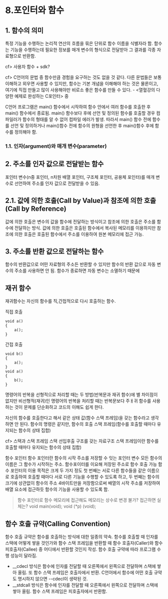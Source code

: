 8.포인터와 함수
==============
## 1. 함수의 의미
특정 기능을 수행하는 논리적 연산의 흐름을 묶은 단위로 함수 이름을 식별자라 함. 함수는 기능을 수행하는데 필요한 정보를 매개 변수의 형식으로 전달받아 그 결과를 각종 자료형으로 반환함.

cf> 사용자 함수 + sdk?


cf> C언어의 문법 중 함수만큼 경험을 요구하는 것도 없을 것 같다. 다른 문법들은 보통 이해하고 외우면 사용할 수 있지만, 함수는 기본 개념을 이해해야 하는 것은 물론이고, 여기에 직접 만들고 많이 사용해야만 비로소 좋은 함수를 만들 수 있다. - <열혈강의 다양한 예제로 완성하는 C포인터> 중

C언어 프로그램은 main() 함수에서 시작하여 함수 안에서 여러 함수를 호출한 후 main() 함수에서 종료됨. main() 함수보다 후에 선언 및 정의된 함수를 호출할 경우 컴파일러가 함수의 형태를 알 수 없어 컴파일 에러가 발생. 따라서 main() 함수 전에 함수를 선언 및 정의하거나 main()함수 전에 함수의 원형을 선언한 후 main()함수 후에 함수를 정의해야 함.


### 1.1. 인자(argument)와 매개 변수(parameter)


## 2. 주소를 인자 값으로 전달받는 함수
포인터 변수(n중 포인터, n차원 배열 포인터, 구조체 포인터, 공용체 포인터)를 매개 변수로 선언하여 주소를 인자 값으로 전달받을 수 있음.

## 2.1. 값에 의한 호출(Call by Value)과 참조에 의한 호출(Call by Reference)
값에 의한 호출은 변수의 값을 함수에 전달하는 방식이고 참조에 의한 호출은 주소를 함수에 전달하는 방식. 값에 의한 호출은 호출된 함수에서 복사된 메모리를 이용하지만 참조에 의한 호출은 호출된 함수에서 주소를 이용하여 원본 메모리에 접근 가능. 

## 3. 주소를 반환 값으로 전달하는 함수
함수의 반환값으로 어떤 자료형의 주소든 반환할 수 있지만 함수의 반환 값으로 자동 변수의 주소를 사용하면 안 됨. 함수가 종료하면 자동 변수는 소멸하기 때문에
## 재귀 함수
재귀함수는 자신의 함수를 직,간접적으로 다시 호출하는 함수. 

직접 호출

    void a()
    {
        a();
    }

간접 호출

    void b()
    {
        a();
    }    
    void a()
    {
        b();
    }

명령어의 반복을 선형적으로 처리할 때는 두 방법(반복문과 재귀 함수)에 별 차이점이 없지만 비선형적(재귀)인 명령어의 반복을 처리할 때는 반복문보다 주ㅐ귀 함수를 사용하는 것이 문제를 단순화하고 코드의 이해도 쉽게 한다.

자신의 함수를 호출한다고 해서 같은 상태 값(함수 스택 프레임)을 갖는 함수라고 생각하면 안 된다. 함수의 명령은 같지만, 함수의 호출 스택 프레임(함수를 호출할 때마다 유지되는 함수의 상태 집합)

cf> 스택과 스택 프레임
스택 선입후출 구조를 갖는 자료구조
스택 프레임이란 함수를 호출할 때마다 유지되는 함수의 상태 집합)

함수 포인터
함수 포인터란 함수의 시작 주소를 저장할 수 잇는 포인터 변수
모든 함수의 이름은 그 함수가 시작하는 주소.
함수포이터를 이요해 저장된 주소로 함수 호출 가능
함수 포인터의 이용 목적은 크게 두 가지 정도 첫 번째는 서로 다른 함수들을 같은 이름으로 호출하여 호출할 때마다 서로 다른 기능을 수행할 수 있도록 하고, 두 번째는 함수의 크기에 상관없이 함수의 주소 4바이트만을 저장함으로써 배열의 시작 주소를 저장하여 배열 요소에 접근하듯 함수의 기능을 사용할 수 있도록 함. 

> 함수 포인터로 함수 메모리에 접근해도 메모리는 상수로 변경 불가? 접근하면 실체는?
    void main(void);
    void (*p) (void);

## 함수 호출 규약(Calling Convention)
함수 호출 규약은 함수를 호출하는 방식에 대한 일종의 약속.
함수를 호출할 때 인자를 스택에 어떻게 쌓을 것인가와 함수 스택 프레임을 반환할 때 함수 호출자(Caller)와 함수 피호출자(Callee) 중 어디에서 반환할 것인지 작성. 함수 호출 규약에 따라 프로그램 수행 성능이 달라짐.
* __cdecl 방식은 함수에 인자를 전달할 때 오른쪽에서 왼쪽으로 전달하며 스택에 쌓아 올림. 또 함수 스택 프레임은 호출자에서 반환. C언어에서 함수에 어떤 호출 규약도 명시하지 않으면 --cdecl이 생략된 것.
* __stdcall 방식은 함수에 인자를 전달할 때 오른쪽에서 왼쪽으로 전달하며 스택에 쌓아 올림. 함수 스택 프레임은 피호출자에서 반환함.